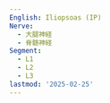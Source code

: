 ```yaml
---
English: Iliopsoas (IP)
Nerve:
  - 大腿神経
  - 脊髄神経
Segment:
  - L1
  - L2
  - L3
lastmod: '2025-02-25'
---
```



